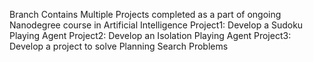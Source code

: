 Branch Contains Multiple Projects completed as a part of ongoing Nanodegree course in Artificial Intelligence
Project1: Develop a Sudoku Playing Agent
Project2: Develop an Isolation Playing Agent
Project3: Develop a project to solve Planning Search Problems
